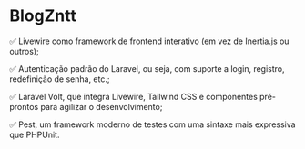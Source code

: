 # BlogZntt
✅ Livewire como framework de frontend interativo (em vez de Inertia.js ou outros);

✅ Autenticação padrão do Laravel, ou seja, com suporte a login, registro, redefinição de senha, etc.;

✅ Laravel Volt, que integra Livewire, Tailwind CSS e componentes pré-prontos para agilizar o desenvolvimento;

✅ Pest, um framework moderno de testes com uma sintaxe mais expressiva que PHPUnit.
